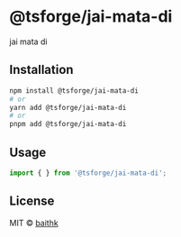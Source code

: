 # @tsforge/jai-mata-di

jai mata di

## Installation

```bash
npm install @tsforge/jai-mata-di
# or
yarn add @tsforge/jai-mata-di
# or
pnpm add @tsforge/jai-mata-di
```

## Usage

```typescript
import { } from '@tsforge/jai-mata-di';
```

## License

MIT © [baithk](https://github.com/baithk)